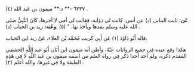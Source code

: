 ٦٣٣٧ -** د:** ميمون بن عَبد الله (٤) .

**عَن:** ثابت البناني (د) عن أنس: كانت لي ذؤابة، فقالت لي أمي لا أجزها، كَانَ النَّبِيُّ صلى الله عليه وسلم يمدها ويأخذ بها. " (٥) .**وعَنه:** زيد بن الحباب (د) .

قاله أَبُو دَاوُدَ (١) عَن أَبِي كريب مُحَمَّد بْن العلاء، عَنْ زيد ابن الحباب.

هكذا وقع عنده فِي جميع الروايات عَنْهُ، وأظن أنه ميمون ابن أَبَان أَبُو عَبد اللَّهِ الجشمي المقدم ذكره، ولم أجد أحدا ذكر فِي رواة العلم من اسمه ميمون بن عَبد اللَّهِ لا فِي هَذِهِ الطبقة ولا فِي غيرها، والله أعلم (٢) .